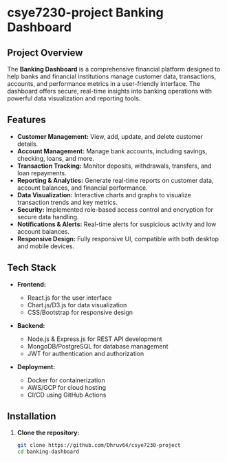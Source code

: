 # csye7230-project Banking Dashboard

## Project Overview

The **Banking Dashboard** is a comprehensive financial platform designed to help banks and financial institutions manage customer data, transactions, accounts, and performance metrics in a user-friendly interface. The dashboard offers secure, real-time insights into banking operations with powerful data visualization and reporting tools.

## Features

- **Customer Management:** View, add, update, and delete customer details.
- **Account Management:** Manage bank accounts, including savings, checking, loans, and more.
- **Transaction Tracking:** Monitor deposits, withdrawals, transfers, and loan repayments.
- **Reporting & Analytics:** Generate real-time reports on customer data, account balances, and financial performance.
- **Data Visualization:** Interactive charts and graphs to visualize transaction trends and key metrics.
- **Security:** Implemented role-based access control and encryption for secure data handling.
- **Notifications & Alerts:** Real-time alerts for suspicious activity and low account balances.
- **Responsive Design:** Fully responsive UI, compatible with both desktop and mobile devices.

## Tech Stack

- **Frontend:**
  - React.js for the user interface
  - Chart.js/D3.js for data visualization
  - CSS/Bootstrap for responsive design

- **Backend:**
  - Node.js & Express.js for REST API development
  - MongoDB/PostgreSQL for database management
  - JWT for authentication and authorization

- **Deployment:**
  - Docker for containerization
  - AWS/GCP for cloud hosting
  - CI/CD using GitHub Actions

## Installation

1. **Clone the repository:**
   ```bash
   git clone https://github.com/Dhruv64/csye7230-project
   cd banking-dashboard
